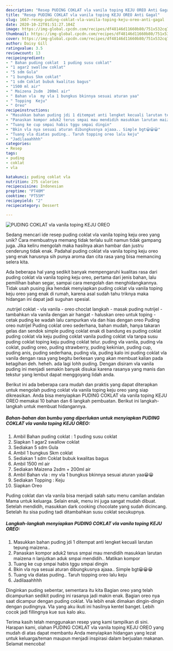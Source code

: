 ```yaml
---
description: "Resep PUDING COKLAT vla vanila toping KEJU OREO Anti Gagal"
title: "Resep PUDING COKLAT vla vanila toping KEJU OREO Anti Gagal"
slug: 1667-resep-puding-coklat-vla-vanila-toping-keju-oreo-anti-gagal
date: 2020-10-22T01:51:27.104Z
image: https://img-global.cpcdn.com/recipes/df48146d11660b80/751x532cq70/puding-coklat-vla-vanila-toping-keju-oreo-foto-resep-utama.jpg
thumbnail: https://img-global.cpcdn.com/recipes/df48146d11660b80/751x532cq70/puding-coklat-vla-vanila-toping-keju-oreo-foto-resep-utama.jpg
cover: https://img-global.cpcdn.com/recipes/df48146d11660b80/751x532cq70/puding-coklat-vla-vanila-toping-keju-oreo-foto-resep-utama.jpg
author: Daisy Gill
ratingvalue: 3.5
reviewcount: 13
recipeingredient:
- " Bahan puding coklat  1 puding susu coklat"
- "1 agar2 swallow coklat"
- "5 sdm Gula"
- "1 bungkus Skm coklat"
- "1 sdm Coklat bubuk kwalitas bagus"
- "1500 ml air"
- " Maizena 2sdm  200ml air"
- " Bahan vla  my vla 1 bungkus bkinnya sesuai aturan yaa"
- " Topping  Keju"
- " Oreo"
recipeinstructions:
- "Masukkan bahan puding jdi 1 ditempat anti lengket kecuali larutan tepung maizena.."
- "Panaskan kompor aduk2 terus smpai mau mendidih masukkan larutan maizena n lanjutkan aduk smpai mendidih.. Matikan kompor"
- "Tuang ke cup smpai habis tggu smpai dingin"
- "Bkin vla nya sesuai aturan dibungkusnya ajaaa.. Simple bgt😀😀😀"
- "Tuang vla diatas puding.. Taruh topping oreo lalu keju"
- "Jadilaaahhhh"
categories:
- Resep
tags:
- puding
- coklat
- vla

katakunci: puding coklat vla 
nutrition: 275 calories
recipecuisine: Indonesian
preptime: "PT40M"
cooktime: "PT55M"
recipeyield: "2"
recipecategory: Dessert

---
```



![PUDING COKLAT vla vanila toping KEJU OREO](https://img-global.cpcdn.com/recipes/df48146d11660b80/751x532cq70/puding-coklat-vla-vanila-toping-keju-oreo-foto-resep-utama.jpg)

Sedang mencari ide resep puding coklat vla vanila toping keju oreo yang unik? Cara membuatnya memang tidak terlalu sulit namun tidak gampang juga. Jika keliru mengolah maka hasilnya akan hambar dan justru cenderung tidak enak. Padahal puding coklat vla vanila toping keju oreo yang enak harusnya sih punya aroma dan cita rasa yang bisa memancing selera kita.

Ada beberapa hal yang sedikit banyak mempengaruhi kualitas rasa dari puding coklat vla vanila toping keju oreo, pertama dari jenis bahan, lalu pemilihan bahan segar, sampai cara mengolah dan menghidangkannya. Tidak usah pusing jika hendak menyiapkan puding coklat vla vanila toping keju oreo yang enak di rumah, karena asal sudah tahu triknya maka hidangan ini dapat jadi suguhan spesial.

.nutrijel coklat - vla vanila - oreo choclat langkah - masak puding nutrijel - tambahkan vla vanila dengan air hangat - haluskan oreo untuk toping - cetak puding ke wadah lalu campurkan vla dan hias dengan oreo Puding oreo nutrijel Puding coklat oreo sederhana, bahan mudah, hanya takaran gelas dan sendok simple puding coklat enak di bandung es puding coklat puding coklat vla keju puding coklat vanila puding coklat vla tanpa susu puding coklat toping keju puding coklat telur. puding vla vanila, puding vla coklat, puding oreo, puding strawberry, puding kekinian, puding cup, puding anis, puding sederhana, puding vla, puding kalo ini puding coklat vla vanila dengan rasa yang begitu berkesan yang akan membuat kalian pada ketagihan deh. heheh. ada lagi lohh puding. Dengan disiram vla vanila puding ini menjadi semakin banyak disukai karena rasanya yang manis dan tekstur yang lembut dapat menggoyang lidah anda.


Berikut ini ada beberapa cara mudah dan praktis yang dapat diterapkan untuk mengolah puding coklat vla vanila toping keju oreo yang siap dikreasikan. Anda bisa menyiapkan PUDING COKLAT vla vanila toping KEJU OREO memakai 10 bahan dan 6 langkah pembuatan. Berikut ini langkah-langkah untuk membuat hidangannya.

<!--inarticleads1-->

##### Bahan-bahan dan bumbu yang diperlukan untuk menyiapkan PUDING COKLAT vla vanila toping KEJU OREO:

1. Ambil  Bahan puding coklat : 1 puding susu coklat
1. Siapkan 1 agar2 swallow coklat
1. Sediakan 5 sdm Gula
1. Ambil 1 bungkus Skm coklat
1. Sediakan 1 sdm Coklat bubuk kwalitas bagus
1. Ambil 1500 ml air
1. Sediakan  Maizena 2sdm + 200ml air
1. Ambil  Bahan vla : my vla 1 bungkus bkinnya sesuai aturan yaa😀😀
1. Sediakan  Topping : Keju
1. Siapkan  Oreo


Puding coklat dan vla vanila bisa menjadi salah satu menu camilan andalan Mama untuk keluarga. Selain enak, menu ini juga sangat mudah dibuat. Setelah mendidih, masukkan dark cooking chocolate yang sudah dicincang. Setelah itu sisa puding tadi ditambahkan susu coklat secukupnya. 

<!--inarticleads2-->

##### Langkah-langkah menyiapkan PUDING COKLAT vla vanila toping KEJU OREO:

1. Masukkan bahan puding jdi 1 ditempat anti lengket kecuali larutan tepung maizena..
1. Panaskan kompor aduk2 terus smpai mau mendidih masukkan larutan maizena n lanjutkan aduk smpai mendidih.. Matikan kompor
1. Tuang ke cup smpai habis tggu smpai dingin
1. Bkin vla nya sesuai aturan dibungkusnya ajaaa.. Simple bgt😀😀😀
1. Tuang vla diatas puding.. Taruh topping oreo lalu keju
1. Jadilaaahhhh


Dinginkan puding sebentar, sementara itu kita Bagian oreo yang telah dicampurkan sedikit puding ini rasanya jadi makin enak. Bagian oreo nya saat dicampur dengan puding coklat. Vla lebih enak dimakan dingin-dingin dengan pudingnya. Vla yang aku ikuti ini hasilnya kentel banget. Lebih cocok jadi fillingnya kue sus kalo aku. 

Terima kasih telah menggunakan resep yang kami tampilkan di sini. Harapan kami, olahan PUDING COKLAT vla vanila toping KEJU OREO yang mudah di atas dapat membantu Anda menyiapkan hidangan yang lezat untuk keluarga/teman maupun menjadi inspirasi dalam berjualan makanan. Selamat mencoba!
